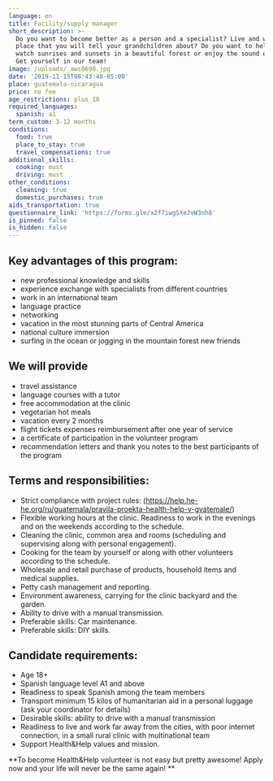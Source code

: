 ```yaml
---
language: en
title: Facility/supply manager
short_description: >-
  Do you want to become better as a person and a specialist? Live and work in a
  place that you will tell your grandchildren about? Do you want to help people,
  watch sunrises and sunsets in a beautiful forest or enjoy the sound of waves?
  Get yourself in our team!
image: /uploads/_aws0698.jpg
date: '2019-11-15T08:43:48-05:00'
place: guatemala-nicaragua
price: no fee
age_restrictions: plus_18
required_languages:
  spanish: a1
term_custom: 3-12 months
conditions:
  food: true
  place_to_stay: true
  travel_compensations: true
additional_skills:
  cooking: must
  driving: must
other_conditions:
  cleaning: true
  domestic_purchases: true
aids_transportation: true
questionnaire_link: 'https://forms.gle/x2f7iwgSXeJvW3nh8'
is_pinned: false
is_hidden: false
---
```

## Key advantages of this program:

* new professional knowledge and skills
* experience exchange with specialists from different countries
* work in an international team
* language practice
* networking
* vacation in the most stunning parts of Central America
* national culture immersion 
* surfing in the ocean or jogging in the mountain forest
  new friends

## We will provide

* travel assistance
* language courses with a tutor 
* free accommodation at the clinic
* vegetarian hot meals 
* vacation every 2 months
* flight tickets expenses reimbursement after one year of service
* a certificate of participation in the volunteer program
* recommendation letters and thank you notes to the best participants of the program

## Terms and responsibilities:

* Strict compliance with project rules: (<https://help.he-he.org/ru/guatemala/pravila-proekta-health-help-v-gvatemale/>)
* Flexible working hours at the clinic. Readiness to work in the evenings and on the weekends according to the schedule. 
* Cleaning the clinic, common area and rooms (scheduling and supervising along with personal engagement).
* Cooking for the team by yourself or along with other volunteers according to the schedule.
* Wholesale and retail purchase of products, household items and medical supplies.
* Petty cash management and reporting.
* Environment awareness, carrying for the clinic backyard and the garden.
* Ability to drive with a manual transmission.
* Preferable skills: Car maintenance.
* Preferable skills: DIY skills.

## Candidate requirements:

* Age 18+
* Spanish language level A1 and above
* Readiness to speak Spanish among the team
  members
* Transport minimum 15 kilos of humanitarian aid in a personal luggage (ask your coordinator for details)
* Desirable skills: ability to drive with a manual transmission
* Readiness to live and work far away from the cities, with poor internet connection, in a small  rural clinic with multinational team
* Support Health&Help values and mission.

**To become Health&Help volunteer is not easy but pretty awesome! Apply now and your life will never be the same again!
**
